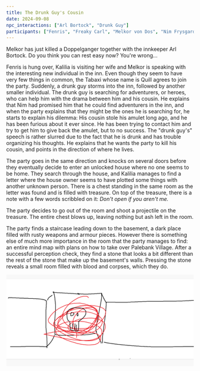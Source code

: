 ```yaml
---
title: The Drunk Guy's Cousin
date: 2024-09-08
npc_interactions: ["Arl Bortock", "Drunk Guy"]
participants: ["Fenris", "Freaky Carl", "Melkor von Dos", "Nim Frysgard", "Quill", "Kalilia Crowdance"]
---
```

Melkor has just killed a Doppelganger together with the innkeeper Arl Bortock. Do you think you can rest easy now? You're wrong...

Fenris is hung over, Kalilia is visiting her wife and Melkor is speaking with the interesting new individual in the inn. Even though they seem to have very few things in common, the Tabaxi whose name is Quill agrees to join the party. Suddenly, a drunk guy storms into the inn, followed by another smaller individual. The drunk guy is searching for adventurers, or heroes, who can help him with the drama between him and his cousin. He explains that Nim had promised him that he could find adventurers in the inn, and when the party explains that they might be the ones he is searching for, he starts to explain his dilemma: His cousin stole his amulet long ago, and he has been furious about it ever since. He has been trying to contact him and try to get him to give back the amulet, but to no success. The "drunk guy's" speech is rather slurred due to the fact that he is drunk and has trouble organizing his thoughts. He explains that he wants the party to kill his cousin, and points in the direction of where he lives.

The party goes in the same direction and knocks on several doors before they eventually decide to enter an unlocked house where no one seems to be home. They search through the house, and Kalilia manages to find a letter where the house owner seems to have plotted some things with another unknown person. There is a chest standing in the same room as the letter was found and is filled with treasure. On top of the treasure, there is a note with a few words scribbled on it: *Don't open if you aren't me.*

The party decides to go out of the room and shoot a projectile on the treasure. The entire chest blows up, leaving nothing but ash left in the room.

The party finds a staircase leading down to the basement, a dark place filled with rusty weapons and armour pieces. However there is something else of much more importance in the room that the party manages to find: an entire mind map with plans on how to take over Palebank Village. After a successful perception check, they find a stone that looks a bit different than the rest of the stone that make up the basement's walls. Pressing the stone reveals a small room filled with blood and corpses, which they do.

<img src="/img/drunkguysbrotherbasement.png">